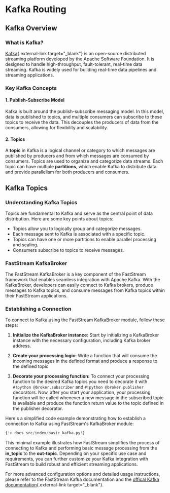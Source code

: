 # Kafka Routing

## Kafka Overview

### What is Kafka?

[Kafka](https://kafka.apache.org/){.external-link target="_blank"} is an open-source distributed streaming platform developed by the Apache Software Foundation. It is designed to handle high-throughput, fault-tolerant, real-time data streaming. Kafka is widely used for building real-time data pipelines and streaming applications.

### Key Kafka Concepts

#### 1. Publish-Subscribe Model

Kafka is built around the publish-subscribe messaging model. In this model, data is published to topics, and multiple consumers can subscribe to these topics to receive the data. This decouples the producers of data from the consumers, allowing for flexibility and scalability.

#### 2. Topics

A **topic** in Kafka is a logical channel or category to which messages are published by producers and from which messages are consumed by consumers. Topics are used to organize and categorize data streams. Each topic can have multiple **partitions**, which enable Kafka to distribute data and provide parallelism for both producers and consumers.

## Kafka Topics

### Understanding Kafka Topics

Topics are fundamental to Kafka and serve as the central point of data distribution. Here are some key points about topics:

- Topics allow you to logically group and categorize messages.
- Each message sent to Kafka is associated with a specific topic.
- Topics can have one or more partitions to enable parallel processing and scaling.
- Consumers subscribe to topics to receive messages.

### FastStream KafkaBroker

The FastStream KafkaBroker is a key component of the FastStream framework that enables seamless integration with Apache Kafka. With the KafkaBroker, developers can easily connect to Kafka brokers, produce messages to Kafka topics, and consume messages from Kafka topics within their FastStream applications.

### Establishing a Connection

To connect to Kafka using the FastStream KafkaBroker module, follow these steps:

1. **Initialize the KafkaBroker instance:** Start by initializing a KafkaBroker instance with the necessary configuration, including Kafka broker address.

2. **Create your processing logic:** Write a function that will consume the incoming messages in the defined format and produce a response to the defined topic

3. **Decorate your processing function:** To connect your processing function to the desired Kafka topics you need to decorate it with `#!python @broker.subscriber` and `#!python @broker.publisher` decorators. Now, after you start your application, your processing function will be called whenever a new message in the subscribed topic is available and produce the function return value to the topic defined in the publisher decorator.

Here's a simplified code example demonstrating how to establish a connection to Kafka using FastStream's KafkaBroker module:

```python linenums="1"
{!> docs_src/index/basic_kafka.py!}
```

This minimal example illustrates how FastStream simplifies the process of connecting to Kafka and performing basic message processing from the **in_topic** to the **out-topic**. Depending on your specific use case and requirements, you can further customize your Kafka integration with FastStream to build robust and efficient streaming applications.

For more advanced configuration options and detailed usage instructions, please refer to the FastStream Kafka documentation and the [offical Kafka documentation](https://kafka.apache.org/){.external-link target="_blank"}.
